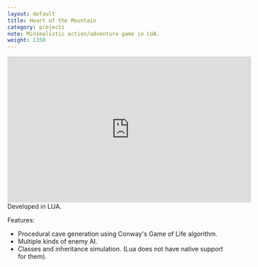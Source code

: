 ```yaml
---
layout: default
title: Heart of the Mountain
category: projects
note: Minimalistic action/adventure game in LUA.
weight: 1350
---
```

<iframe width="550" height="330" src="https://www.youtube.com/embed/bfxP7Ouw6OQ" frameborder="0"></iframe>  
Developed in LUA.  

Features:  
* Procedural cave generation using Conway's Game of Life algorithm.  
* Multiple kinds of enemy AI.  
* Classes and inheritance simulation. (Lua does not have native support for them).  
